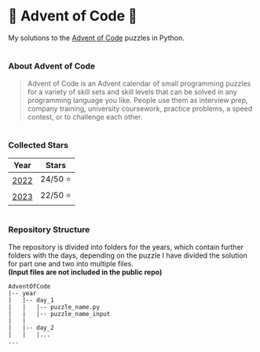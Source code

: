 # 🎄 Advent of Code 🎄
My solutions to the [Advent of Code](https://adventofcode.com/) puzzles in Python.

#
### About Advent of Code
> Advent of Code is an Advent calendar of small programming puzzles 
> for a variety of skill sets and skill levels that can be solved 
> in any programming language you like. People use them as interview prep, 
> company training, university coursework, practice problems, a speed contest, 
> or to challenge each other.

#
### Collected Stars

|     Year     |  Stars   |
| ------------ | ---------|
| [2022](2022) | 24/50 ⭐ |
| [2023](2023) | 22/50 ⭐ |

#
### Repository Structure

The repository is divided into folders for the years, which contain further folders with the days, 
depending on the puzzle I have divided the solution for part one and two into multiple files. \
**(Input files are not included in the public repo)**

```tree
AdventOfCode
|-- year
|   |-- day_1
|   |   |-- puzzle_name.py
|   |   |-- puzzle_name_input
|   |
|   |-- day_2
|   |   |... 
...
```
